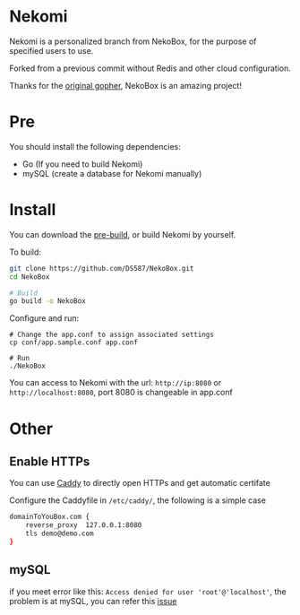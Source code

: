 # Nekomi

Nekomi is a personalized branch from NekoBox, for the purpose of specified users to use.

Forked from a previous commit without Redis and other cloud configuration. 

Thanks for the [original gopher](https://github.com/wuhan005), NekoBox is an amazing project!

# Pre
You should install the following dependencies:
- Go (If you need to build Nekomi)
- mySQL (create a database for Nekomi manually)

# Install

You can download the [pre-build](https://github.com/DS587/NekoBox/releases/latest), or build Nekomi by yourself.

To build:
```bash
git clone https://github.com/DS587/NekoBox.git
cd NekoBox

# Build
go build -o NekoBox
```

Configure and run:
```
# Change the app.conf to assign associated settings
cp conf/app.sample.conf app.conf

# Run
./NekoBox
```
You can access to Nekomi with the url: `http://ip:8080` or `http://localhost:8080`, port 8080 is changeable in app.conf

# Other
## Enable HTTPs
You can use [Caddy](https://github.com/caddyserver/caddy) to directly open HTTPs and get automatic certifate

Configure the Caddyfile in `/etc/caddy/`, the following is a simple case

```bash
domainToYouBox.com {
    reverse_proxy  127.0.0.1:8080
    tls demo@demo.com
}
```

## mySQL

if you meet error like this: `Access denied for user 'root'@'localhost'`, the problem is at mySQL, you can refer this [issue](https://stackoverflow.com/questions/39281594/error-1698-28000-access-denied-for-user-rootlocalhost)



